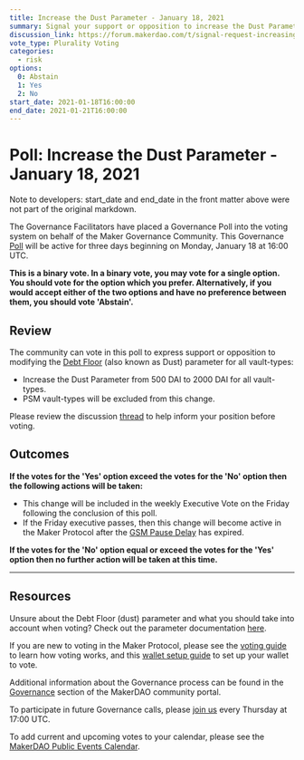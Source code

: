 ```yaml
---
title: Increase the Dust Parameter - January 18, 2021
summary: Signal your support or opposition to increase the Dust Parameter from 500 DAI to 2000 DAI for all vault-types.
discussion_link: https://forum.makerdao.com/t/signal-request-increasing-dust-parameter/5963
vote_type: Plurality Voting
categories:
  - risk
options:
  0: Abstain
  1: Yes
  2: No
start_date: 2021-01-18T16:00:00
end_date: 2021-01-21T16:00:00
---
```


# Poll: Increase the Dust Parameter - January 18, 2021

Note to developers: start_date and end_date in the front matter above were not part of the original markdown.

The Governance Facilitators have placed a Governance Poll into the voting system on behalf of the Maker Governance Community. This Governance [Poll](https://community-development.makerdao.com/en/learn/governance/on-chain-gov) will be active for three days beginning on Monday, January 18 at 16:00 UTC.

**This is a binary vote. In a binary vote, you may vote for a single option. You should vote for the option which you prefer. Alternatively, if you would accept either of the two options and have no preference between them, you should vote 'Abstain'.**

## Review

The community can vote in this poll to express support or opposition to modifying the [Debt Floor](https://community-development.makerdao.com/en/learn/governance/param-debt-floor) (also known as Dust) parameter for all vault-types:

- Increase the Dust Parameter from 500 DAI to 2000 DAI for all vault-types.
- PSM vault-types will be excluded from this change.

Please review the discussion [thread](https://forum.makerdao.com/t/signal-request-increasing-dust-parameter/5963) to help inform your position before voting.

## Outcomes

**If the votes for the 'Yes' option exceed the votes for the 'No' option then the following actions will be taken:**

- This change will be included in the weekly Executive Vote on the Friday following the conclusion of this poll.
- If the Friday executive passes, then this change will become active in the Maker Protocol after the [GSM Pause Delay](https://community-development.makerdao.com/en/learn/governance/param-gsm-pause-delay) has expired.

**If the votes for the 'No' option equal or exceed the votes for the 'Yes' option then no further action will be taken at this time.**

---

## Resources

Unsure about the Debt Floor (dust) parameter and what you should take into account when voting? Check out the parameter documentation [here](https://community-development.makerdao.com/en/learn/governance/param-debt-floor).

If you are new to voting in the Maker Protocol, please see the [voting guide](https://community-development.makerdao.com/en/learn/governance/how-voting-works/) to learn how voting works, and this [wallet setup guide](https://community-development.makerdao.com/en/learn/governance/voting-setup/) to set up your wallet to vote.

Additional information about the Governance process can be found in the [Governance](https://community-development.makerdao.com/en/learn/governance) section of the MakerDAO community portal.

To participate in future Governance calls, please [join us](https://github.com/makerdao/community/tree/master/governance/governance-and-risk-meetings) every Thursday at 17:00 UTC.

To add current and upcoming votes to your calendar, please see the [MakerDAO Public Events Calendar](https://calendar.google.com/calendar/embed?src=makerdao.com_3efhm2ghipksegl009ktniomdk%40group.calendar.google.com&ctz=UTC&mode=week&showCalendars=0&showPrint=0).
